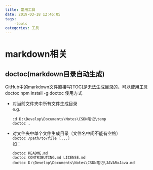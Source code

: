 ```yaml
---
title: 常用工具
date: 2019-03-18 12:46:05
tags: 
    -tools
categories: 工具  
---
```

# markdown相关
## doctoc(markdown目录自动生成)
GitHub中的markdown文件直接写[TOC]是无法生成目录的，可以使用工具doctoc
npm install -g doctoc
使用方式
+ 对当前文件夹中所有文件生成目录  
  e.g.
    ```
    cd D:\Develop\Documents\Notes\CSDN笔记\temp
    doctoc .
    ``` 

+ 对文件夹中单个文件生成目录（文件名中间不能有空格）  
`doctoc /path/to/file [...]`  
  如：
    ```
    doctoc README.md   
    doctoc CONTRIBUTING.md LICENSE.md 
    doctoc D:\Develop\Documents\Notes\CSDN笔记\JAVARxJava.md
   ```
